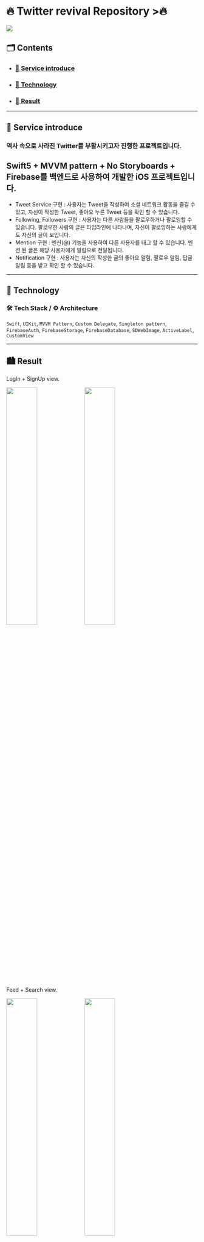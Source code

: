 # <b>🔥 Twitter revival Repository >🔥</b>

<img src="https://github.com/jeonguk29/iOS_Twitter/assets/54401641/4bcc3d40-3fd3-4a19-9a58-a18bbcd3f9fe">

## <b> 🗂️ Contents </b>

-   ### <b> <a href="#0.5"> 🔗 Service introduce </a> </b>
-   ### <b> <a href="#2"> 🔗 Technology </a> </b>
-   ### <b> <a href="#3"> 🔗 Result </a> </b>

<hr>

<h2 id="0.5">
    <b>💁 Service introduce</b>
</h2>

### 역사 속으로 사라진 Twitter를 부활시키고자 진행한 프로젝트입니다.
## Swift5 + MVVM pattern +  No Storyboards + Firebase를 백엔드로 사용하여 개발한 iOS 프로젝트입니다.

-  Tweet Service 구현 : 사용자는 Tweet을 작성하여 소셜 네트워크 활동을 즐길 수 있고, 자신이 작성한 Tweet, 좋아요 누른 Tweet 등을 확인 할 수 있습니다.
-  Following, Followers 구현 : 사용자는 다른 사람들을 팔로우하거나 팔로잉할 수 있습니다. 팔로우한 사람의 글은 타임라인에 나타나며, 자신이 팔로잉하는 사람에게도 자신의 글이 보입니다.
-  Mention 구현 : 멘션(@) 기능을 사용하여 다른 사용자를 태그 할 수 있습니다. 멘션 된 글은 해당 사용자에게 알림으로 전달됩니다.
-  Notification 구현 : 사용자는 자신의 작성한 글의 좋아요 알림, 팔로우 알림, 답글 알림 등을 받고 확인 할 수 있습니다.

<hr>


<h2 id="2">🚀 Technology</h2>

### 🛠 Tech Stack / ⚙️ Architecture

`Swift`, `UIKit`, `MVVM Pattern`, `Custom Delegate`, `Singleton pattern`, `FirebaseAuth`, `FirebaseStorage`, `FirebaseDatabase`, `SDWebImage`, `ActiveLabel`, `CustomView`


<hr>

<h2 id="3">🏙 Result</h2>

LogIn + SignUp view.
<p float="left">  
<img width="40%" src="https://github.com/jeonguk29/resume/assets/54401641/89d5782d-e2c0-4e3c-b233-4afc3d1a2725">
<img width="40%" src="https://github.com/jeonguk29/resume/assets/54401641/aae1272b-23a7-45ad-afe1-7e101313878e">
</p>


Feed + Search view.
<p float="left">  
<img width="40%" src="https://github.com/jeonguk29/resume/assets/54401641/413db1b6-333c-4b6a-868b-04dd1469d062">
<img width="40%" src="https://github.com/jeonguk29/resume/assets/54401641/e57ff6d1-064f-4ca9-99c9-cafde9a2065b">
</p>


Notifications view.
<p float="left">  
<img width="40%" src="https://github.com/jeonguk29/resume/assets/54401641/2d50a6e5-1f22-4032-a7b8-2a2525890e0e">
</p>

Profile view.
<p float="left">  
<img width="40%" src="https://github.com/jeonguk29/resume/assets/54401641/a9a78050-20a5-4d09-900a-04dbb699d017">
<img width="40%" src="https://github.com/jeonguk29/resume/assets/54401641/2b17f223-983c-4dcb-bb5f-c39dfbe49dba">
</p>

Edit Profile view.
<p float="left">
<img width="40%" src="https://github.com/jeonguk29/resume/assets/54401641/dabd407b-1075-4673-8f3b-5647d9986a9b">
</p>
